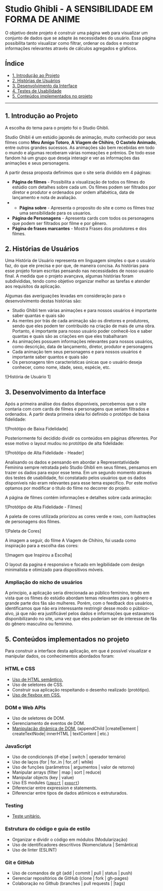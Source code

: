 # Studio Ghibli - A SENSIBILIDADE EM FORMA DE ANIME

O objetivo deste projeto é construir uma página web para visualizar um conjunto de dados que se adapte às necessidades do usuário. Essa página possibilita tanto visualizar como filtrar, ordenar os dados e mostrar informações relevantes através de cálculos agregados e gŕaficos.
## Índice

- [1. Introdução ao Projeto](#1-introdução-ao-projeto)
- [2. Histórias de Usuários](#2-histórias-de-usuários)
- [3. Desenvolvimento da Interface](#3-desenvolvimento-da-interface)
- [4. Testes de Usabilidade](#4-testes-de-usabilidade)
- [5. Conteúdos implementados no projeto](#5-conteúdos-implementados-no-projeto)

---
## 1. Introdução ao Projeto

A escolha do tema para o projeto foi o Studio Ghibli.

Studio Ghibli é um estúdio japonês de animação, muito conhecido por seus filmes como **Meu Amigo Totoro**, **A Viagem de Chihiro**, **O Castelo Animado**, entre outros grandes sucessos.
As animações são bem recebidas em todo o mundo e algumas receberam várias nomeações e prêmios. De todo esse fandom há um grupo que deseja interagir e ver as informações das animações e seus personagens.

A partir dessa proposta definimos que o site seria dividido em 4 páginas:

- **Página de filmes** - Possibilita a visualização de todos os filmes do estúdio com detalhes sobre cada um. Os filmes podem ser filtrados por diretor e produtor e ordenados por ordem alfabética, data de lançamento e nota de avaliação.
- - **Página sobre**  - Apresenta o proposito do site e como os filmes traz uma sensibilidade para os usuarios.
- **Página de Personagens** - Apresenta cards com todos os personagens que podem ser filtrados por filme e por gênero.
- **Página de frases marcantes** - Mostra Frases dos produtores e dos filmes.

## 2. Histórias de Usuários

Uma História de Usuário representa em linguagem simples o que o usuário faz, do que ele precisa e por que, de maneira concisa. As histórias para esse projeto foram escritas pensando nas necessidades de nosso usuário final. A medida que o projeto avançava, algumas histórias foram subdivididas, tendo como objetivo organizar melhor as tarefas e atender aos requisitos da aplicação.

Algumas das averiguações levadas em consideração para o desenvolvimento destas histórias são:

- Studio Ghibli tem várias animações e para nossos usuários é importante saber quantas e quais são
- As mentes por trás de cada animação são os diretores e produtores, sendo que eles podem ter contribuído na criação de mais de uma obra. Portanto, é importante
para nosso usuário poder conhecê-los e saber quantas e quais são as criações em que eles trabalharam
- As animações possuem informações relevantes para nossos usuários, como descrição, data de lançamento, diretor, produtor e personagens
- Cada animação tem seus personagens e para nossos usuários é importante saber quantos e quais são
- Os personagens têm características únicas que o usuário deseja conhecer, como nome, idade, sexo, espécie, etc.

![História de Usuário 1]

## 3. Desenvolvimento da Interface

Após a primeira análise dos dados disponíveis, percebemos que o site contaria com com cards de filmes e personagens que seriam filtrados e ordenados. A partir desta primeira ideia foi definido o protótipo de baixa fidelidade:

![Protótipo de Baixa Fidelidade]

Posteriormente foi decidido dividir os conteúdos em páginas diferentes. Por esse motivo o layout mudou no protótipo de alta fidelidade:

![Protótipo de Alta Fidelidade - Header]

Analisando os dados e pensando em abordar a Representatividade Feminina sempre retratada pelo Studio Ghibli em seus filmes, pensamos em trazer os dados para expor esse tema. Em um segundo momento através dos testes de usabilidade, foi constatado pelos usuários que os dados disponíveis não eram relevantes para esse tema específico. Por este motivo optamos por modificar o título do filme no decorrer do projeto.

A página de filmes contém informações e detalhes sobre cada animação:

![Protótipo de Alta Fidelidade - Filmes]

A paleta de cores utilizada priorizou as cores verde e roxo, com ilustrações de personagens dos filmes.

![Paleta de Cores]

A imagem a seguir, do filme A Viagem de Chihiro, foi usada como inspiração para a escolha das cores:

![Imagem que Inspirou a Escolha]


O layout da pagina é responsivo e focado em legibilidade com design minimalista e otimizado para dispositivos móveis.


### Ampliação do nicho de usuários

A princípio, a aplicação seria direcionada ao público feminino, tendo em vista que os filmes do estúdio abordam temas relevantes para o gênero e grande parte dos fãs são mulheres. Porém, com o feedback dos usuários, identificamos que não era interessante restringir desse modo o público-alvo, já que não era justificável pelos dados e informações que estavamos disponibilizando no site, uma vez que eles poderiam ser de interesse de fãs do gênero masculino ou feminino.

##  5. Conteúdos implementados no projeto

Para construir a interface desta aplicação, em que é possível visualizar e manipular dados, os conhecimentos abordados foram:

### HTML e CSS

- [Uso de HTML semântico.](https://developer.mozilla.org/en-US/docs/Glossary/Semantics#Semantics_in_HTML)
- Uso de seletores de CSS.
- Construir sua aplicação respeitando o desenho realizado (protótipo).
- [Uso de flexbox em CSS.](https://css-tricks.com/snippets/css/a-guide-to-flexbox/)

### DOM e Web APIs

- Uso de seletores de DOM.
- Gerenciamento de eventos de DOM.
- [Manipulação dinâmica de DOM.](https://developer.mozilla.org/pt-BR/docs/DOM/Referencia_do_DOM/Introdu%C3%A7%C3%A3o) (appendChild |createElement | createTextNode| innerHTML | textContent | etc.)

### JavaScript

- Uso de condicionais (if-else | switch | operador ternário)
- Uso de laços (for | for..in | for..of | while)
- Uso de funções (parâmetros | argumentos | valor de retorno)
- Manipular arrays (filter | map | sort | reduce)
- Manipular objects (key | value)
- Uso ES modules ([`import`](https://developer.mozilla.org/en-US/docs/Web/JavaScript/Reference/Statements/import) | [`export`](https://developer.mozilla.org/en-US/docs/Web/JavaScript/Reference/Statements/export))
- Diferenciar entre expression e statements.
- Diferenciar entre tipos de dados atômicos e estruturados.

### Testing

- [Teste unitário.](https://jestjs.io/docs/pt-BR/getting-started)

### Estrutura do código e guia de estilo

- Organizar e dividir o código em módulos (Modularização)
- Uso de identificadores descritivos (Nomenclatura | Semântica)
- Uso de linter (ESLINT)

### Git e GitHub

- Uso de comandos de git (add | commit | pull | status | push)
- Gerenciar repositórios de GitHub (clone | fork | gh-pages)
- Colaboração no Github (branches | pull requests | |tags)

